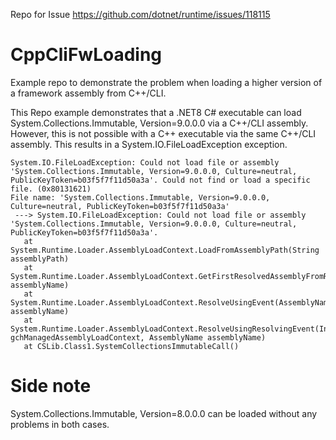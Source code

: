 Repo for Issue https://github.com/dotnet/runtime/issues/118115

# CppCliFwLoading
Example repo to demonstrate the problem when loading a higher version of a framework assembly from C++/CLI.

This Repo example demonstrates that a .NET8 C# executable can load System.Collections.Immutable, Version=9.0.0.0 via a C++/CLI assembly.
However, this is not possible with a C++ executable via the same C++/CLI assembly.
This results in a System.IO.FileLoadException exception.

```
System.IO.FileLoadException: Could not load file or assembly 'System.Collections.Immutable, Version=9.0.0.0, Culture=neutral, PublicKeyToken=b03f5f7f11d50a3a'. Could not find or load a specific file. (0x80131621)
File name: 'System.Collections.Immutable, Version=9.0.0.0, Culture=neutral, PublicKeyToken=b03f5f7f11d50a3a'
 ---> System.IO.FileLoadException: Could not load file or assembly 'System.Collections.Immutable, Version=9.0.0.0, Culture=neutral, PublicKeyToken=b03f5f7f11d50a3a'.
   at System.Runtime.Loader.AssemblyLoadContext.LoadFromAssemblyPath(String assemblyPath)
   at System.Runtime.Loader.AssemblyLoadContext.GetFirstResolvedAssemblyFromResolvingEvent(AssemblyName assemblyName)
   at System.Runtime.Loader.AssemblyLoadContext.ResolveUsingEvent(AssemblyName assemblyName)
   at System.Runtime.Loader.AssemblyLoadContext.ResolveUsingResolvingEvent(IntPtr gchManagedAssemblyLoadContext, AssemblyName assemblyName)
   at CSLib.Class1.SystemCollectionsImmutableCall()
```
# Side note
System.Collections.Immutable, Version=8.0.0.0 can be loaded without any problems in both cases.
